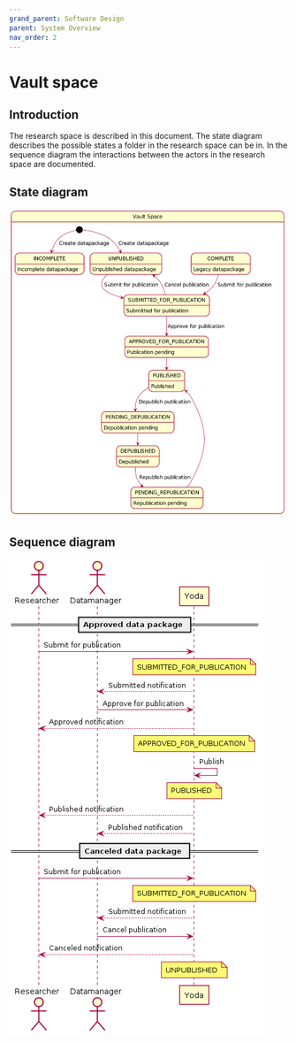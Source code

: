 ```yaml
---
grand_parent: Software Design
parent: System Overview
nav_order: 2
---
```

# Vault space

## Introduction

The research space is described in this document.
The state diagram describes the possible states a folder in the research space can be in.
In the sequence diagram the interactions between the actors in the research space are documented.

## State diagram

![State diagram](img/vault/vault-space-state-diagram.png)

## Sequence diagram

![Sequence diagram](img/vault/vault-space-sequence-diagram.png)
